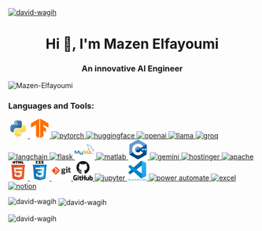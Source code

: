 <p align="left">
<a href="https://linkedin.com/in/david-wagih" target="blank"><img align="center" src="https://raw.githubusercontent.com/rahuldkjain/github-profile-readme-generator/master/src/images/icons/Social/linked-in-alt.svg" alt="david-wagih" height="30" width="40" /></a>
</p>

<h1 align="center">Hi 👋, I'm Mazen Elfayoumi</h1>
<h3 align="center">An innovative AI Engineer</h3>

<p align="left"> <img src="https://komarev.com/ghpvc/?username=Mazen-Elfayoumi&label=Profile%20views&color=0e75b6&style=flat" alt="Mazen-Elfayoumi" /> </p>



<h3 align="left">Languages and Tools:</h3>
<p align="left">
    <a href="https://www.python.org" target="_blank" rel="noreferrer">
        <img src="https://raw.githubusercontent.com/devicons/devicon/master/icons/python/python-original.svg" alt="python" width="40" height="40"/>
    </a>
    <a href="https://www.tensorflow.org/" target="_blank" rel="noreferrer">
        <img src="https://raw.githubusercontent.com/devicons/devicon/master/icons/tensorflow/tensorflow-original.svg" alt="tensorflow" width="40" height="40"/>
    </a>
    <a href="https://pytorch.org/" target="_blank" rel="noreferrer">
        <img src="https://upload.wikimedia.org/wikipedia/commons/1/10/PyTorch_logo_icon.svg" alt="pytorch" width="40" height="40"/>
    </a>
    <a href="https://huggingface.co/" target="_blank" rel="noreferrer">
        <img src="https://huggingface.co/front/assets/huggingface_logo-noborder.svg" alt="huggingface" width="40" height="40"/>
    </a>
    <a href="https://openai.com/" target="_blank" rel="noreferrer">
        <img src="https://github.com/user-attachments/assets/cad001a3-1082-4b3f-a7b3-eb1383214590" alt="openai" width="40" height="40"/>
    </a>
    <a href="https://llama.meta.com/" target="_blank" rel="noreferrer">
        <img src="https://github.com/user-attachments/assets/f8d204f0-a715-4234-a66a-74fde1f07b06" alt="llama" width="40" height="40"/>
    </a>
    <a href="https://groq.com/" target="_blank" rel="noreferrer">
        <img src="https://github.com/user-attachments/assets/f8db8b0f-141e-43bb-b19d-b926f17788a5" alt="groq" width="40" height="40"/>
    </a>
    <a href="https://langchain.com/" target="_blank" rel="noreferrer">
        <img  src="https://github.com/user-attachments/assets/02bcc258-6dda-4a69-ab07-1d44fa5c44dd"alt="langchain" width="40" height="40"/>
    </a>
    <a href="https://flask.palletsprojects.com/" target="_blank" rel="noreferrer">
        <img src="https://flask.palletsprojects.com/en/2.0.x/_images/flask-logo.png" alt="flask" width="40" height="40"/>
    </a>
    <a href="https://www.mysql.com/" target="_blank" rel="noreferrer">
        <img src="https://raw.githubusercontent.com/devicons/devicon/master/icons/mysql/mysql-original-wordmark.svg" alt="mysql" width="40" height="40"/>
    </a>
    <a href="https://www.mathworks.com/products/matlab.html" target="_blank" rel="noreferrer">
        <img src="https://upload.wikimedia.org/wikipedia/commons/2/21/Matlab_Logo.png" alt="matlab" width="40" height="40"/>
    </a>
    <a href="https://www.w3schools.com/cpp/" target="_blank" rel="noreferrer">
        <img src="https://raw.githubusercontent.com/devicons/devicon/master/icons/cplusplus/cplusplus-original.svg" alt="cplusplus" width="40" height="40"/>
    </a>
    <a href="https://blog.google/technology/developers/google-gemma-2/" target="_blank" rel="noreferrer">
        <img src="https://github.com/user-attachments/assets/15113398-311f-4f3d-9bea-4293af4c4cde" alt="gemini" width="40" height="40"/>
    </a>
    <a href="https://www.hostinger.com/" target="_blank" rel="noreferrer">
        <img src="https://github.com/user-attachments/assets/7e4cfced-ae42-4cf6-8d5b-c67dc19cb33e" alt="hostinger" width="40" height="40"/>
    </a>
    <a href="https://httpd.apache.org/" target="_blank" rel="noreferrer">
        <img src="https://github.com/user-attachments/assets/71ff684a-eddb-4dc1-9e86-9c6aad37aecb" alt="apache" width="40" height="40"/>
    </a>
    <a href="https://www.w3schools.com/html/html_intro.asp" target="_blank" rel="noreferrer">
        <img src="https://raw.githubusercontent.com/devicons/devicon/master/icons/html5/html5-original-wordmark.svg" alt="html5" width="40" height="40"/>
    </a>
    <a href="https://www.w3schools.com/css/" target="_blank" rel="noreferrer">
        <img src="https://raw.githubusercontent.com/devicons/devicon/master/icons/css3/css3-original-wordmark.svg" alt="css3" width="40" height="40"/>
    </a>
    <a href="https://git-scm.com/" target="_blank" rel="noreferrer">
        <img src="https://raw.githubusercontent.com/devicons/devicon/master/icons/git/git-original-wordmark.svg" alt="gitbash" width="40" height="40"/>
    </a>
    <a href="https://github.com/" target="_blank" rel="noreferrer">
        <img src="https://raw.githubusercontent.com/devicons/devicon/master/icons/github/github-original-wordmark.svg" alt="github" width="40" height="40"/>
    </a>
    <a href="https://jupyter.org/" target="_blank" rel="noreferrer">
        <img src="https://upload.wikimedia.org/wikipedia/commons/3/38/Jupyter_logo.svg" alt="jupyter" width="40" height="40"/>
    </a>
    <a href="https://code.visualstudio.com/" target="_blank" rel="noreferrer">
        <img src="https://raw.githubusercontent.com/devicons/devicon/master/icons/vscode/vscode-original-wordmark.svg" alt="vscode" width="40" height="40"/>
    </a>
    <a href="https://powerautomate.microsoft.com/" target="_blank" rel="noreferrer">
        <img src="https://github.com/user-attachments/assets/b95b0641-60b8-4fbf-85d1-2ba94f1b7c54" alt="power automate" width="40" height="40"/>
    </a>
    <a href="https://www.microsoft.com/en-us/microsoft-365/excel" target="_blank" rel="noreferrer">
        <img src="https://github.com/user-attachments/assets/bc8244f6-c297-4760-86a6-7e8be9a579da" alt="excel" width="40" height="40"/>
    </a>
    <a href="https://www.notion.so/" target="_blank" rel="noreferrer">
        <img src="https://upload.wikimedia.org/wikipedia/commons/4/45/Notion_app_logo.png" alt="notion" width="40" height="40"/>
    </a>
</p>


<p><img align="left" src="https://github-readme-stats.vercel.app/api/top-langs?username=david-wagih&show_icons=true&locale=en&layout=compact" alt="david-wagih" /></p>

<p>&nbsp;<img align="center" src="https://github-readme-stats.vercel.app/api?username=david-wagih&show_icons=true&locale=en" alt="david-wagih" /></p>

<p><img align="center" src="https://github-readme-streak-stats.herokuapp.com/?user=david-wagih&" alt="david-wagih" /></p>
